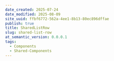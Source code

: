 ```yaml
---
date_created: 2025-07-24
date_modified: 2025-08-09
site_uuid: ffbf6772-562a-4ee1-8b13-80ec896dffae
publish: true
title: SharedListRow
slug: shared-list-row
at_semantic_version: 0.0.0.1
tags:
  - Components
  - Shared-Components
---
```

